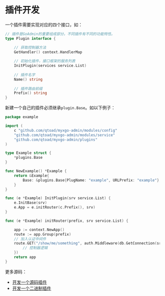 # 插件开发
一个插件需要实现对应的四个接口，如：

```go
// 插件是GoAdmin的重要组成部分。不同插件有不同的功能特性。
type Plugin interface {

    // 获取控制器方法
    GetHandler() context.HandlerMap
    
    // 初始化插件，接口框架的服务列表
    InitPlugin(services service.List)
    
    // 插件名字
    Name() string
    
    // 插件路由前缀
	Prefix() string
}
```

新建一个自己的插件必须继承```plugin.Base```。如以下例子：

```go
package example

import (
	c "github.com/qtoad/myxgo-admin/modules/config"
	"github.com/qtoad/myxgo-admin/modules/service"
	"github.com/qtoad/myxgo-admin/plugins"
)

type Example struct {
	*plugins.Base
}

func NewExample() *Example {
	return &Example{
		Base: &plugins.Base{PlugName: "example", URLPrefix: "example"},
	}
}

func (e *Example) InitPlugin(srv service.List) {
	e.InitBase(srv)
	e.App = e.initRouter(c.Prefix(), srv)
}

func (e *Example) initRouter(prefix, srv service.List) {

	app := context.NewApp()
    route := app.Group(prefix)
    // 加入认证中间件
	route.GET("/show/me/something", auth.Middleware(db.GetConnection(srv)), func(ctx *context.Context){
        // 控制器逻辑
    })
	return app
}
```

更多源码：<br>

- [开发一个源码插件](https://github.com/qtoad/myxgo-admin/blob/master/plugins/example/example.go)
- [开发一个二进制插件](https://github.com/qtoad/myxgo-admin/blob/master/plugins/example/go_plugin/main.go)